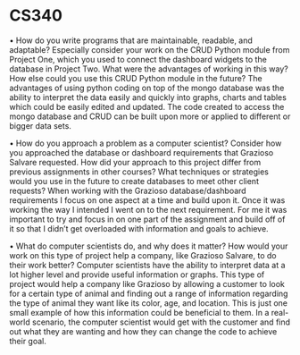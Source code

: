 # CS340

•	How do you write programs that are maintainable, readable, and adaptable? Especially consider your work on the CRUD Python module from Project One, which you used to connect the dashboard widgets to the database in Project Two. What were the advantages of working in this way? How else could you use this CRUD Python module in the future?
The advantages of using python coding on top of the mongo database was the ability to interpret the data easily and quickly into graphs, charts and tables which could be easily edited and updated. The code created to access the mongo database and CRUD can be built upon more or applied to different or bigger data sets. 


•	How do you approach a problem as a computer scientist? Consider how you approached the database or dashboard requirements that Grazioso Salvare requested. How did your approach to this project differ from previous assignments in other courses? What techniques or strategies would you use in the future to create databases to meet other client requests?
When working with the Grazioso database/dashboard requirements I focus on one aspect at a time and build upon it. Once it was working the way I intended I went on to the next requirement. For me it was important to try and focus in on one part of the assignment and build off of it so that I didn’t get overloaded with information and goals to achieve.


•	What do computer scientists do, and why does it matter? How would your work on this type of project help a company, like Grazioso Salvare, to do their work better?
Computer scientists have the ability to interpret data at a lot higher level and provide useful information or graphs. This type of project would help a company like Grazioso by allowing a customer to look for a certain type of animal and finding out a range of information regarding the type of animal they want like its color, age, and location. This is just one small example of how this information could be beneficial to them. In a real-world scenario, the computer scientist would get with the customer and find out what they are wanting and how they can change the code to achieve their goal. 
